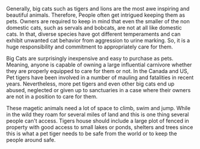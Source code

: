 Generally, big cats such as tigers and lions are the most awe inspiring and beautiful animals. Therefore, People often get intrigued keeping them as pets. Owners are required to keep in mind that even the smaller of the non domestic cats, such as servals and bobcats, are not at all like domestic cats. In that, diverse species have got different temperaments and can exhibit unwanted cat behavior from aggression to urine marking. So, it is a huge responsibility and commitment to appropriately care for them.

Big Cats are surprisingly inexpensive and easy to purchase as pets. Meaning, anyone is capable of owning a large influential carnivore whether they are properly equipped to care for them or not. In the Canada and US, Pet tigers have been involved in a number of mauling and fatalities in recent years. Nevertheless, more pet tigers and even other big cats end up abused, neglected or given up to sanctuaries in a case where their owners are not in a position to care for them.

These magetic animals need a lot of space to climb, swim and jump. While in the wild they roam for several miles of land and this is one thing several people can't access. Tigers house should include a large plot of fenced in property with good access to small lakes or ponds, shelters and trees since this is what a pet tiger needs to be safe from the world or to keep the people around safe.
